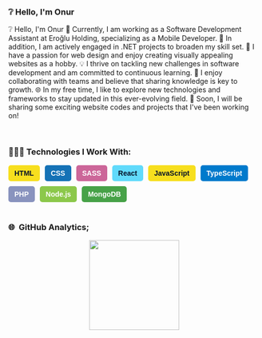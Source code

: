 ### ❔ Hello, I'm Onur

❔ Hello, I'm Onur
📱 Currently, I am working as a Software Development Assistant at Eroğlu Holding, specializing as a Mobile Developer.
🔧 In addition, I am actively engaged in .NET projects to broaden my skill set.
🎨 I have a passion for web design and enjoy creating visually appealing websites as a hobby.
💡 I thrive on tackling new challenges in software development and am committed to continuous learning.
🤝 I enjoy collaborating with teams and believe that sharing knowledge is key to growth.
🌐 In my free time, I like to explore new technologies and frameworks to stay updated in this ever-evolving field.
🚀 Soon, I will be sharing some exciting website codes and projects that I've been working on!

<br/>

### 👨🏻‍💻 Technologies I Work With:
<div style="display: flex; flex-wrap: wrap; gap: 10px; font-family: Arial, sans-serif;">
    <span style="background-color: #F7DF1E; padding: 8px 12px; border-radius: 5px; color: #05122A; font-weight: bold;">HTML</span>
    <span style="background-color: #1572B6; padding: 8px 12px; border-radius: 5px; color: white; font-weight: bold;">CSS</span>
    <span style="background-color: #CC6699; padding: 8px 12px; border-radius: 5px; color: white; font-weight: bold;">SASS</span>
    <span style="background-color: #61DAFB; padding: 8px 12px; border-radius: 5px; color: #05122A; font-weight: bold;">React</span>
    <span style="background-color: #F7DF1E; padding: 8px 12px; border-radius: 5px; color: #05122A; font-weight: bold;">JavaScript</span>
    <span style="background-color: #007ACC; padding: 8px 12px; border-radius: 5px; color: white; font-weight: bold;">TypeScript</span>
    <span style="background-color: #8993BE; padding: 8px 12px; border-radius: 5px; color: white; font-weight: bold;">PHP</span>
    <span style="background-color: #8CC84B; padding: 8px 12px; border-radius: 5px; color: white; font-weight: bold;">Node.js</span>
    <span style="background-color: #47A248; padding: 8px 12px; border-radius: 5px; color: white; font-weight: bold;">MongoDB</span>
</div>

<br/>

### 🌐 &nbsp;GitHub Analytics;

<p align="center"> 
  <a href="https://github.com/OnrArda01"> 
    <img height="180em" src="https://github-readme-stats-eight-theta.vercel.app/api?username=OnrArda01&show_icons=true&theme=algolia&include_all_commits=true&count_private=true"/> 
  </a>
</p>

<br/>

